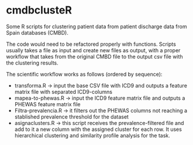 # cmdbclusteR
Some R scripts for clustering patient data from patient discharge data from Spain databases (CMBD). 

The code would need to be refactored properly with functions.  Scripts usually takes a file as input and create new files as output, with a proper workflow that takes from the original CMBD file to the output csv file with the clustering results.

The scientific workflow works as follows (ordered by sequence):

- transforma.R -> input the base CSV file with ICD9 and outputs a feature matrix file with separated ICD9-columns
- mapea-to-phewas.R -> input the ICD9 feature matrix file and outputs a PHEWAS feature matrix file
- Filtra-prevalencia.R -> it filters out the PHEWAS columns not reaching a stablished prevalence threshold for the dataset 
- asignaclusters.R -> this script receives the prevalence-filtered file and add to it a new column with the assigned cluster for each row. It uses hierarchical clustering and similarity profile analysis for the task.